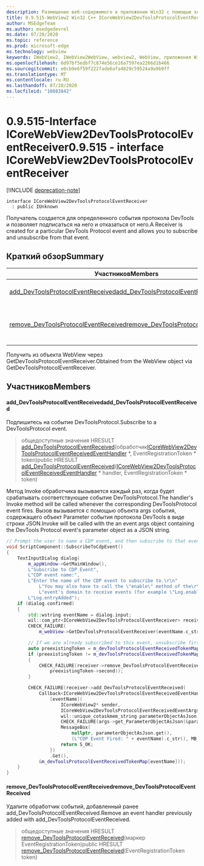 ```yaml
---
description: Размещение веб-содержимого в приложении Win32 с помощью элемента управления Microsoft Edge WebView2
title: 0.9.515-WebView2 Win32 C++ ICoreWebView2DevToolsProtocolEventReceiver
author: MSEdgeTeam
ms.author: msedgedevrel
ms.date: 07/20/2020
ms.topic: reference
ms.prod: microsoft-edge
ms.technology: webview
keywords: IWebView2, IWebView2WebView, webview2, WebView, приложения Win32, Win32, EDGE, ICoreWebView2, ICoreWebView2Controller, элемент управления "веб-браузер", HTML Edge
ms.openlocfilehash: 6d97bf5edbf7c874e56ce16a7597ea2266d1b466
ms.sourcegitcommit: e0cb9e6f59f222fade6afa4829c59524a9a9b9ff
ms.translationtype: MT
ms.contentlocale: ru-RU
ms.lasthandoff: 07/20/2020
ms.locfileid: "10883842"
---
```

# <span data-ttu-id="5cf80-104">0.9.515-Interface ICoreWebView2DevToolsProtocolEventReceiver</span><span class="sxs-lookup"><span data-stu-id="5cf80-104">0.9.515 - interface ICoreWebView2DevToolsProtocolEventReceiver</span></span> 

[!INCLUDE [deprecation-note](../../includes/deprecation-note.md)]

```
interface ICoreWebView2DevToolsProtocolEventReceiver
  : public IUnknown
```

<span data-ttu-id="5cf80-105">Получатель создается для определенного события протокола DevTools и позволяет подписаться на него и отказаться от него.</span><span class="sxs-lookup"><span data-stu-id="5cf80-105">A Receiver is created for a particular DevTools Protocol event and allows you to subscribe and unsubscribe from that event.</span></span>

## <span data-ttu-id="5cf80-106">Краткий обзор</span><span class="sxs-lookup"><span data-stu-id="5cf80-106">Summary</span></span>

 <span data-ttu-id="5cf80-107">Участников</span><span class="sxs-lookup"><span data-stu-id="5cf80-107">Members</span></span>                        | <span data-ttu-id="5cf80-108">Описания</span><span class="sxs-lookup"><span data-stu-id="5cf80-108">Descriptions</span></span>
--------------------------------|---------------------------------------------
[<span data-ttu-id="5cf80-109">add_DevToolsProtocolEventReceived</span><span class="sxs-lookup"><span data-stu-id="5cf80-109">add_DevToolsProtocolEventReceived</span></span>](#add_devtoolsprotocoleventreceived) | <span data-ttu-id="5cf80-110">Подпишитесь на событие DevToolsProtocol.</span><span class="sxs-lookup"><span data-stu-id="5cf80-110">Subscribe to a DevToolsProtocol event.</span></span>
[<span data-ttu-id="5cf80-111">remove_DevToolsProtocolEventReceived</span><span class="sxs-lookup"><span data-stu-id="5cf80-111">remove_DevToolsProtocolEventReceived</span></span>](#remove_devtoolsprotocoleventreceived) | <span data-ttu-id="5cf80-112">Удалите обработчик событий, добавленный ранее add_DevToolsProtocolEventReceived.</span><span class="sxs-lookup"><span data-stu-id="5cf80-112">Remove an event handler previously added with add_DevToolsProtocolEventReceived.</span></span>

<span data-ttu-id="5cf80-113">Получить из объекта WebView через GetDevToolsProtocolEventReceiver.</span><span class="sxs-lookup"><span data-stu-id="5cf80-113">Obtained from the WebView object via GetDevToolsProtocolEventReceiver.</span></span>

## <span data-ttu-id="5cf80-114">Участников</span><span class="sxs-lookup"><span data-stu-id="5cf80-114">Members</span></span>

#### <span data-ttu-id="5cf80-115">add_DevToolsProtocolEventReceived</span><span class="sxs-lookup"><span data-stu-id="5cf80-115">add_DevToolsProtocolEventReceived</span></span> 

<span data-ttu-id="5cf80-116">Подпишитесь на событие DevToolsProtocol.</span><span class="sxs-lookup"><span data-stu-id="5cf80-116">Subscribe to a DevToolsProtocol event.</span></span>

> <span data-ttu-id="5cf80-117">общедоступные значения HRESULT [add_DevToolsProtocolEventReceived](#add_devtoolsprotocoleventreceived)(обработчик[ICoreWebView2DevToolsProtocolEventReceivedEventHandler](icorewebview2devtoolsprotocoleventreceivedeventhandler.md) \*, EventRegistrationToken \* token)</span><span class="sxs-lookup"><span data-stu-id="5cf80-117">public HRESULT [add_DevToolsProtocolEventReceived](#add_devtoolsprotocoleventreceived)([ICoreWebView2DevToolsProtocolEventReceivedEventHandler](icorewebview2devtoolsprotocoleventreceivedeventhandler.md) \* handler, EventRegistrationToken \* token)</span></span>

<span data-ttu-id="5cf80-118">Метод Invoke обработчика вызывается каждый раз, когда будет срабатывать соответствующее событие DevToolsProtocol.</span><span class="sxs-lookup"><span data-stu-id="5cf80-118">The handler's Invoke method will be called whenever the corresponding DevToolsProtocol event fires.</span></span> <span data-ttu-id="5cf80-119">Вызов вызывается с помощью объекта args события, содержащего объект Parameter события протокола DevTools в виде строки JSON.</span><span class="sxs-lookup"><span data-stu-id="5cf80-119">Invoke will be called with the an event args object containing the DevTools Protocol event's parameter object as a JSON string.</span></span>

```cpp
// Prompt the user to name a CDP event, and then subscribe to that event.
void ScriptComponent::SubscribeToCdpEvent()
{
    TextInputDialog dialog(
        m_appWindow->GetMainWindow(),
        L"Subscribe to CDP Event",
        L"CDP event name:",
        L"Enter the name of the CDP event to subscribe to.\r\n"
            L"You may also have to call the \"enable\" method of the\r\n"
            L"event's domain to receive events (for example \"Log.enable\").\r\n",
        L"Log.entryAdded");
    if (dialog.confirmed)
    {
        std::wstring eventName = dialog.input;
        wil::com_ptr<ICoreWebView2DevToolsProtocolEventReceiver> receiver;
        CHECK_FAILURE(
            m_webView->GetDevToolsProtocolEventReceiver(eventName.c_str(), &receiver));

        // If we are already subscribed to this event, unsubscribe first.
        auto preexistingToken = m_devToolsProtocolEventReceivedTokenMap.find(eventName);
        if (preexistingToken != m_devToolsProtocolEventReceivedTokenMap.end())
        {
            CHECK_FAILURE(receiver->remove_DevToolsProtocolEventReceived(
                preexistingToken->second));
        }

        CHECK_FAILURE(receiver->add_DevToolsProtocolEventReceived(
            Callback<ICoreWebView2DevToolsProtocolEventReceivedEventHandler>(
                [eventName](
                    ICoreWebView2* sender,
                    ICoreWebView2DevToolsProtocolEventReceivedEventArgs* args) -> HRESULT {
                    wil::unique_cotaskmem_string parameterObjectAsJson;
                    CHECK_FAILURE(args->get_ParameterObjectAsJson(&parameterObjectAsJson));
                    MessageBox(
                        nullptr, parameterObjectAsJson.get(),
                        (L"CDP Event Fired: " + eventName).c_str(), MB_OK);
                    return S_OK;
                })
                .Get(),
            &m_devToolsProtocolEventReceivedTokenMap[eventName]));
    }
}
```

#### <span data-ttu-id="5cf80-120">remove_DevToolsProtocolEventReceived</span><span class="sxs-lookup"><span data-stu-id="5cf80-120">remove_DevToolsProtocolEventReceived</span></span> 

<span data-ttu-id="5cf80-121">Удалите обработчик событий, добавленный ранее add_DevToolsProtocolEventReceived.</span><span class="sxs-lookup"><span data-stu-id="5cf80-121">Remove an event handler previously added with add_DevToolsProtocolEventReceived.</span></span>

> <span data-ttu-id="5cf80-122">общедоступные значения HRESULT [remove_DevToolsProtocolEventReceived](#remove_devtoolsprotocoleventreceived)(маркер EventRegistrationToken)</span><span class="sxs-lookup"><span data-stu-id="5cf80-122">public HRESULT [remove_DevToolsProtocolEventReceived](#remove_devtoolsprotocoleventreceived)(EventRegistrationToken token)</span></span>

